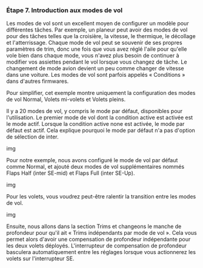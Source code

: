 ### Étape 7. Introduction aux modes de vol

Les modes de vol sont un excellent moyen de configurer un modèle pour différentes tâches. Par exemple, un planeur peut avoir des modes de vol pour des tâches telles que la croisière, la vitesse, le thermique, le décollage et l'atterrissage. Chaque mode de vol peut se souvenir de ses propres paramètres de trim, donc une fois que vous avez réglé l'aile pour qu'elle vole bien dans chaque mode, vous n'avez plus besoin de continuer à modifier vos assiettes pendant le vol lorsque vous changez de tâche. Le changement de mode avion devient un peu comme changer de vitesse dans une voiture. Les modes de vol sont parfois appelés « Conditions » dans d'autres firmwares.

Pour simplifier, cet exemple montre uniquement la configuration des modes de vol Normal, Volets mi-volets et Volets pleins.

Il y a 20 modes de vol, y compris le mode par défaut, disponibles pour l'utilisation. Le premier mode de vol dont la condition active est activée est le mode actif. Lorsque la condition active none est activée, le mode par défaut est actif. Cela explique pourquoi le mode par défaut n'a pas d'option de sélection de inter.

img

Pour notre exemple, nous avons configuré le mode de vol par défaut comme Normal, et ajouté deux modes de vol supplémentaires nommés Flaps Half (inter SE-mid) et Flaps Full (inter SE-Up).

img

Pour les volets, vous voudrez peut-être ralentir la transition entre les modes de vol.

img

Ensuite, nous allons dans la section Trims et changeons le manche de profondeur pour qu'il ait « Trims indépendants par mode de vol ». Cela vous permet alors d'avoir une compensation de profondeur indépendante pour les deux volets déployés. L'interrupteur de compensation de profondeur basculera automatiquement entre les réglages lorsque vous actionnerez les volets sur l'interrupteur SE.